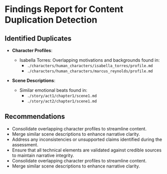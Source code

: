 # Findings Report for Content Duplication Detection

## Identified Duplicates
- **Character Profiles**: 
  - Isabella Torres: Overlapping motivations and backgrounds found in:
    - `./characters/human_characters/isabella_torres/profile.md`
    - `./characters/human_characters/marcus_reynolds/profile.md`
  
- **Scene Descriptions**: 
  - Similar emotional beats found in:
    - `./story/act1/chapter1/scene1.md`
    - `./story/act2/chapter1/scene1.md`

## Recommendations
- Consolidate overlapping character profiles to streamline content.
- Merge similar scene descriptions to enhance narrative clarity.
- Address any inconsistencies or unsupported claims identified during the assessment.
- Ensure that all technical elements are validated against credible sources to maintain narrative integrity.
- Consolidate overlapping character profiles to streamline content.
- Merge similar scene descriptions to enhance narrative clarity.
